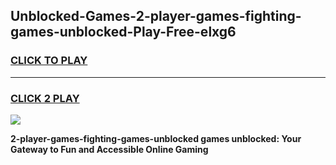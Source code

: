 
## Unblocked-Games-2-player-games-fighting-games-unblocked-Play-Free-elxg6
<h3>
<a href="https://premium76.site?title=2-player-games-fighting-games-unblocked&ref=10A">CLICK TO PLAY</a></h3>
<hr>

<h3>
<a href="https://premium76.site?title=2-player-games-fighting-games-unblocked&ref=10A">CLICK 2 PLAY</a>
  
</h3>

<a href="https://premium76.site?title=2-player-games-fighting-games-unblocked&ref=10A"><img src="https://clearcache.store/games.png"></a>


**2-player-games-fighting-games-unblocked games unblocked: Your Gateway to Fun and Accessible Online Gaming**
